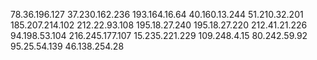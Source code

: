 78.36.196.127
37.230.162.236
193.164.16.64
40.160.13.244
51.210.32.201
185.207.214.102
212.22.93.108
195.18.27.240
195.18.27.220
212.41.21.226
94.198.53.104
216.245.177.107
15.235.221.229
109.248.4.15
80.242.59.92
95.25.54.139
46.138.254.28
